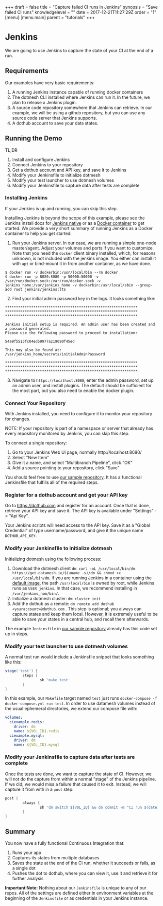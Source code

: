 +++
draft = false
title = "Capture failed CI runs in Jenkins"
synopsis = "Save failed CI runs"
knowledgelevel = ""
date = 2017-12-21T11:27:29Z
order = "1"
[menu]
  [menu.main]
    parent = "tutorials"
+++

# Jenkins
We are going to use Jenkins to capture the state of your CI at the end of a run.

## Requirements
Our examples have very basic requirements:

1. A running Jenkins instance capable of running docker containers
2. The dotmesh CLI installed where Jenkins can run it. In the future, we plan to release a Jenkins plugin.
3. A source code repository somewhere that Jenkins can retrieve. In our example, we will be using a github repository, but you can use any source code server that Jenkins supports.
4. A dothub account to save your data states.

## Running the Demo

TL;DR

1. Install and configure Jenkins
2. Connect Jenkins to your repository
3. Get a dothub account and API key, and save it to Jenkins
4. Modify your Jenkinsfile to initialize dotmesh
5. Modify your test launcher to use dotmesh volumes
6. Modify your Jenkinsfile to capture data after tests are complete

### Installing Jenkins
If your Jenkins is up and running, you can skip this step.

Installing Jenkins is beyond the scope of this example, please see the Jenkins install docs for [Jenkins native](https://jenkins.io/doc/pipeline/tour/getting-started/) or as a [Docker container](https://github.com/jenkinsci/docker/blob/master/README.md) to get started. We provide a very short summary of running Jenkins as a Docker container to help you get started.

1. Run your Jenkins server. In our case, we are running a simple one-node master/agent. Adjust your volumes and ports if you want to customize. Note that you need the `docker` client binary installed, which, for reasons unknown, is not included with the jenkins image. You either can install it with `apt` or bind-mount it in from another container, as we have done.

```
$ docker run -v dockerbin:/usr/local/bin --rm docker
$ docker run -p 8080:8080 -p 50000:50000 -v /var/run/docker.sock:/var/run/docker.sock -v jenkins_home:/var/jenkins_home -v dockerbin:/usr/local/sbin --group-add root jenkins/jenkins:lts
```

2. Find your initial admin password key in the logs. It looks something like:

```
*************************************************************
*************************************************************
*************************************************************

Jenkins initial setup is required. An admin user has been created and a password generated.
Please use the following password to proceed to installation:

54a9f5513fc04ed59977a219090f45ed

This may also be found at: /var/jenkins_home/secrets/initialAdminPassword

*************************************************************
*************************************************************
*************************************************************
```

3. Navigate to `https://localhost:8080`, enter the admin password, set up an admin user, and install plugins. The default should be sufficient for the most part, but you also need to enable the docker plugin.

### Connect Your Repository
With Jenkins installed, you need to configure it to monitor your repository for changes.

NOTE: If your repository is part of a namespace or server that already has every repository monitored by Jenkins, you can skip this step.

To connect a single repository:

1. Go to your Jenkins Web UI page, normally http://localhost:8080/
2. Select "New Item"
3. Give it a name, and select "Multibranch Pipeline", click "OK"
4. Add a source pointing to your repository, click "Save"

You should feel free to use [our sample repository](https://github.com/dotmesh-io/ci-example/). It has a functional Jenkinsfile that fulfills all of the required steps.

### Register for a dothub account and get your API key
Go to https://dothub.com and register for an account. Once that is done, retrieve your API key and save it.
The API key is available under "Settings" -> "Api Key".

Your Jenkins scripts will need access to the API key. Save it as a "Global Credential" of type username/password, and give it the unique name `DOTHUB_API_KEY`.

### Modify your Jenkinsfile to initialize dotmesh
Initializing dotmesh using the following process:

1. Download the dotmesh client `dm`: `curl -oL /usr/local/bin/dm https://get.datamesh.io/$(uname -s)/dm && chmod +x /usr/local/bin/dm`. If you are running Jenkins in a container using the [default image](https://hub.docker.com/r/jenkins/jenkins/), the path `/usr/local/bin` is owned by root, while Jenkins runs as `USER jenkins`. In that case, we recommend installing in `/var/jenkins_hom/bin/`.
2. Initialize a dotmesh cluster: `dm cluster init`
3. Add the dothub as a remote: `dm remote add dothub <youraccount>@dothub.com` . This step is optional; you always can capture states and keep them local. However, it is extremely useful to be able to save your states in a central hub, and recall them afterwards.

The example `Jenkinsfile` in [our sample repository](https://github.com/dotmesh-io/ci-example/) already has this code set up in steps.

### Modify your test launcher to use dotmesh volumes
A normal test run would include a Jenkinsfile snippet that looks something like this:

```groovy
stage('test') {
		steps {
				sh 'make test'
		}
}
```

In this example, our `Makefile` target named `test` just runs `docker-compose -f docker-compose.yml run test`. In order to use datamesh volumes instead of the usual ephemeral directories, we extend our compose file with:

```yml
volumes:
  ciexample.redis:
    driver: dm
    name: ${VOL_ID}.redis
  ciexample.mysql:
    driver: dm
    name: ${VOL_ID}.mysql
```


### Modify your Jenkinsfile to capture data after tests are complete
Once the tests are done, we want to capture the state of CI. However, we will not do the capture from within a normal "stage" of the Jenkins pipeline. If we did, we would miss a failure that caused it to exit. Instead, we will capture it from with in a `post` step:

```groovy
post {
		always {
				sh 'dm switch ${VOL_ID} && dm commit -m "CI run $(date)" && dm push dothub --remote-name ${REMOTE_ID}'
		}
}
```

## Summary
You now have a fully functional Continuous Integration that:

1. Runs your app
2. Captures its states from multiple databases
3. Saves the state at the end of the CI run, whether it succeeds or fails, as a single dot
4. Pushes the dot to dothub, where you can view it, use it and retrieve it for further analysis

**Important Note:** Nothing about our `Jenkinsfile` is unique to any of our repos. All of the settings are defined either in environment variables at the beginning of the `Jenkinsfile` or as credentials in your Jenkins instance.
